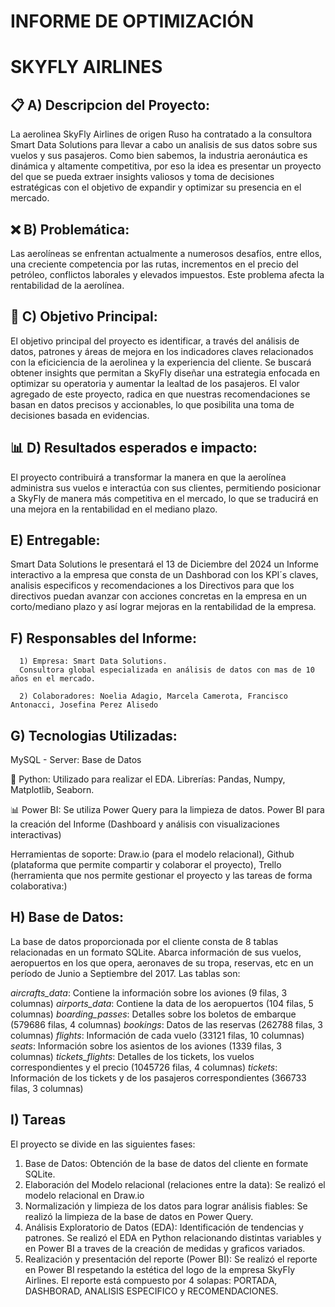 
<p style="font-family: Verdana, sans-serif; font-size: 14px;">
  
# **INFORME DE OPTIMIZACIÓN**

<p style="font-family: Verdana, sans-serif; font-size: 12px;">
  
# **SKYFLY AIRLINES**

## 📋 A) Descripcion del Proyecto:

La aerolinea SkyFly Airlines de origen Ruso ha contratado a la consultora Smart Data Solutions para llevar a cabo un analisis de sus datos sobre sus vuelos y sus pasajeros. Como bien sabemos, la industria aeronáutica es dinámica y altamente competitiva, por eso la idea es presentar un proyecto del que se pueda extraer insights valiosos y toma de decisiones estratégicas con el objetivo de expandir y optimizar su presencia en el mercado. 

## ❌ B) Problemática: 

Las aerolíneas se enfrentan actualmente a numerosos desafíos, entre ellos, una creciente competencia por las rutas, incrementos en el precio del petróleo, conflictos laborales y elevados impuestos. Este problema afecta la rentabilidad de la aerolínea. 

## 🎯 C) Objetivo Principal:

El objetivo principal del proyecto es identificar, a través del análisis de datos, patrones y áreas de mejora en los indicadores claves relacionados con la eficiciencia de la aerolinea y la experiencia del cliente. Se buscará obtener insights que permitan a SkyFly diseñar una estrategia enfocada en optimizar su operatoria y aumentar la lealtad de los pasajeros.
El valor agregado de este proyecto, radica en que nuestras recomendaciones se basan en datos precisos y accionables, lo que posibilita una toma de decisiones basada en evidencias.

## 📊 D) Resultados esperados e impacto:

El proyecto contribuirá a transformar la manera en que la aerolínea administra sus vuelos e interactúa con sus clientes, permitiendo posicionar a SkyFly de manera más competitiva en el mercado, lo que se traducirá en una mejora en la rentabilidad en el mediano plazo.

## E) Entregable: 

Smart Data Solutions le presentará el 13 de Diciembre del 2024 un Informe interactivo a la empresa que consta de un Dashborad con los KPI´s claves, analisis especificos y recomendaciones a los Directivos para que los directivos puedan avanzar con acciones concretas en la empresa en un corto/mediano plazo y así lograr mejoras en la rentabilidad de la empresa.

## F) Responsables del Informe:

      1) Empresa: Smart Data Solutions.
      Consultora global especializada en análisis de datos con mas de 10 años en el mercado.
      
      2) Colaboradores: Noelia Adagio, Marcela Camerota, Francisco Antonacci, Josefina Perez Alisedo

## G) Tecnologias Utilizadas:

MySQL - Server: Base de Datos

🐍 Python: Utilizado para realizar el EDA. Librerías: Pandas, Numpy, Matplotlib, Seaborn.

📊 Power BI: Se utiliza Power Query para la limpieza de datos. Power BI para la creación del Informe (Dashboard y análisis con visualizaciones interactivas)

Herramientas de soporte: Draw.io (para el modelo relacional), Github (plataforma que permite compartir y colaborar el proyecto), Trello (herramienta que nos permite gestionar el proyecto y las tareas de forma colaborativa:)

## H) Base de Datos:
La base de datos proporcionada por el cliente consta de 8 tablas relacionadas en un formato SQLite.  Abarca información de sus vuelos, aeropuertos en los que opera, aeronaves de su tropa, reservas, etc en un período de Junio a Septiembre del 2017. Las tablas son:

  _aircrafts_data_: Contiene la información sobre los aviones (9 filas, 3 columnas)
  _airports_data_: Contiene la data de los aeropuertos (104 filas, 5 columnas)
  _boarding_passes_: Detalles sobre los boletos de embarque (579686 filas, 4 columnas)
  _bookings_: Datos de las reservas (262788 filas, 3 columnas)
  _flights_: Información de cada vuelo (33121 filas, 10 columnas)
  _seats_: Información sobre los asientos de los aviones (1339 filas, 3 columnas)
  _tickets_flights_: Detalles de los tickets, los vuelos correspondientes y el precio (1045726 filas, 4 columnas)
  _tickets_: Información de los tickets y de los pasajeros correspondientes (366733 filas, 3 columnas)



## I) Tareas
El proyecto se divide en las siguientes fases:

1. Base de Datos: Obtención de la base de datos del cliente en formate SQLite. 
2. Elaboración del Modelo relacional (relaciones entre la data): Se realizó el modelo relacional en Draw.io
3. Normalización y limpieza de los datos para lograr análisis fiables: Se realizó la limpieza de la base de datos en Power Query.
4. Análisis Exploratorio de Datos (EDA): Identificación de tendencias y patrones. Se realizó el EDA en Python relacionando distintas variables y en Power BI a traves de la creación de medidas y graficos variados.
5. Realización y presentación del reporte (Power BI): Se realizó el reporte en Power BI respetando la estética del logo de la empresa SkyFly Airlines. El reporte está compuesto por 4 solapas: PORTADA, DASHBORAD, ANALISIS ESPECIFICO y RECOMENDACIONES.


